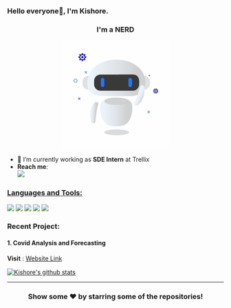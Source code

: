 ### Hello everyone👋,  I'm Kishore.
<h3 align="center">I'm a NERD </h3>
<p align= "center"><img src="https://github.com/kadatatlukishore/kadatatlukishore/blob/main/animation%20gif.gif" width="250" height="250"></p>

- 🔭 I’m currently working as **SDE Intern** at Trellix
- **Reach me**:    
<a href="https://www.linkedin.com/in/kadatatlukishore/"><img src="https://img.shields.io/badge/LinkedIn-0077B5?style=for-the-badge&logo=linkedin&logoColor=white"></img>


### Languages and Tools:
[<img target="_blank" src="https://ih1.redbubble.net/image.411682602.8572/st,small,845x845-pad,1000x1000,f8f8f8.u2.jpg" width=50>](https://www.python.org)
<img target="_blank" src="https://techskill.sg/wp-content/uploads/2020/07/31-312155_c-programming-language-logo-hd-png-download__1_-removebg-preview.png" width=50>
<img target="_blank" src="https://d1.awsstatic.com/asset-repository/products/amazon-rds/1024px-MySQL.ff87215b43fd7292af172e2a5d9b844217262571.png" width=70>
[<img target="_blank" src="https://images.contentstack.io/v3/assets/bltefdd0b53724fa2ce/blt280217a63b82a734/5bbdaacf63ed239936a7dd56/elastic-logo.svg" width=90>](https://www.elastic.co/)
[<img target="_blank" src="https://git-scm.com/images/logo@2x.png" width=90>](https://git-scm.com/)

### Recent Project:
#### 1.  Covid Analysis and Forecasting
**Visit** : [Website Link](https://covid19-india-tracker-and-news.herokuapp.com/)

<a href="https://github.com/kadatatlukishore">
 <img align="center" src="https://github-readme-stats.vercel.app/api?username=kadatatlukishore&show_icons=true&theme=dracula&line_height=27" alt="Kishore's github stats"/>
</a>

---

<h3 align="center">Show some ❤️ by starring some of the repositories!</h3>
